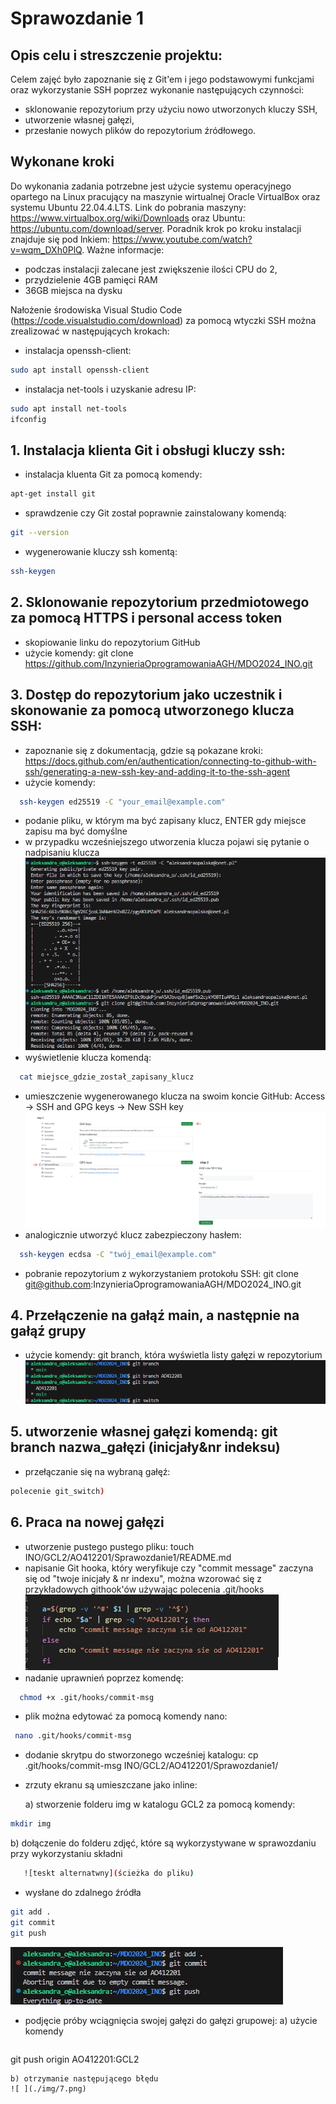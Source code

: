 # Sprawozdanie 1

## Opis celu i streszczenie projektu:

Celem zajęć było zapoznanie się z Git'em i jego podstawowymi funkcjami oraz wykorzystanie SSH poprzez wykonanie następujących czynności:

- sklonowanie repozytorium przy użyciu nowo utworzonych kluczy SSH,
- utworzenie własnej gałęzi,
- przesłanie nowych plików do repozytorium źródłowego.
## Wykonane kroki
Do wykonania zadania potrzebne jest użycie systemu operacyjnego opartego na Linux pracujący na maszynie wirtualnej Oracle VirtualBox oraz systemu Ubuntu 22.04.4.LTS. Link do pobrania maszyny: https://www.virtualbox.org/wiki/Downloads oraz Ubuntu: https://ubuntu.com/download/server. Poradnik krok po kroku instalacji znajduje się pod lnkiem: https://www.youtube.com/watch?v=wqm_DXh0PlQ. 
Ważne informacje:
- podczas instalacji zalecane jest zwiększenie ilości CPU do 2,
- przydzielenie 4GB pamięci RAM
- 36GB miejsca na dysku

Nałożenie środowiska Visual Studio Code (https://code.visualstudio.com/download) za pomocą wtyczki SSH można zrealizować w następujących krokach:
- instalacja openssh-client:
```bash
sudo apt install openssh-client
```
- instalacja net-tools i uzyskanie adresu IP:
```bash
sudo apt install net-tools
ifconfig
```

## 1. Instalacja klienta Git i obsługi kluczy ssh:
- instalacja kluenta Git za pomocą komendy:
```bash
apt-get install git
```
- sprawdzenie czy Git został poprawnie zainstalowany komendą:
```bash
git --version
```
- wygenerowanie kluczy ssh komentą:
```bash
ssh-keygen
```


## 2. Sklonowanie repozytorium przedmiotowego za pomocą HTTPS i personal access token
- skopiowanie linku do repozytorium GitHub
- użycie komendy: git clone https://github.com/InzynieriaOprogramowaniaAGH/MDO2024_INO.git

## 3. Dostęp do repozytorium jako uczestnik i skonowanie za pomocą utworzonego klucza SSH:
- zapoznanie się z dokumentacją, gdzie są pokazane kroki: https://docs.github.com/en/authentication/connecting-to-github-with-ssh/generating-a-new-ssh-key-and-adding-it-to-the-ssh-agent
- użycie komendy:
```bash
  ssh-keygen ed25519 -C "your_email@example.com"
```
- podanie pliku, w którym ma być zapisany klucz, ENTER gdy miejsce zapisu ma być domyślne
- w przypadku wcześniejszego utworzenia klucza pojawi się pytanie o nadpisaniu klucza
![ ](./img/2.png)
- wyświetlenie klucza komendą:
```bash
  cat miejsce_gdzie_został_zapisany_klucz
```
- umieszczenie wygenerowanego klucza na swoim koncie GitHub: Access -> SSH and GPG keys -> New SSH key
 ![ ](./img/1.png)
- analogicznie utworzyć klucz zabezpieczony hasłem:
```bash
  ssh-keygen ecdsa -C "twój_email@example.com"
```
- pobranie repozytorium z wykorzystaniem protokołu SSH: git clone git@github.com:InzynieriaOprogramowaniaAGH/MDO2024_INO.git

## 4. Przełączenie na gałąź main, a następnie na gałąź grupy
- użycie komendy: git branch, która wyświetla listy gałęzi w repozytorium
 ![ ](./img/3.png)

## 5. utworzenie własnej gałęzi komendą: git branch nazwa_gałęzi (inicjały&nr indeksu)
- przełączanie się na wybraną gałęź:
 ```bash git switch -c nowa_gałąź (w przypadku tylko dwóch gałęzi wystarczy samo 
polecenie git_switch)
```

## 6. Praca na nowej gałęzi
- utworzenie pustego pustego pliku: touch INO/GCL2/AO412201/Sprawozdanie1/README.md
- napisanie Git hooka, który weryfikuje czy "commit message" zaczyna się od "twoje inicjały & nr indexu", można wzorować się z przykładowych githook'ów używając polecenia .git/hooks
 ![ ](./img/4.png)
- nadanie uprawnień poprzez komendę:
```bash
  chmod +x .git/hooks/commit-msg
```
- plik można edytować za pomocą komendy nano:
```bash
 nano .git/hooks/commit-msg
```
- dodanie skrytpu do stworzonego wcześniej katalogu: cp .git/hooks/commit-msg INO/GCL2/AO412201/Sprawozdanie1/
- zrzuty ekranu są umieszczane jako inline:

  a) stworzenie folderu img w katalogu GCL2 za pomocą komendy:
```bash
mkdir img
```
 b) dołączenie do folderu zdjęć, które są wykorzystywane w sprawozdaniu przy wykorzystaniu składni
```bash 
   ![teskt alternatwny](ścieżka do pliku)
```
- wysłane do zdalnego źródła
```bash
git add .
git commit 
git push
```
  ![ ](./img/5.png)
  
- podjęcie próby wciągnięcia swojej gałęzi do gałęzi grupowej:
  a) użycie komendy
  ```bash
 git push origin AO412201:GCL2
 ```
b) otrzymanie następującego błędu
 ![ ](./img/7.png)



